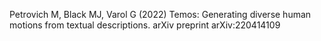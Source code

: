 Petrovich M, Black MJ, Varol G (2022) Temos: Generating diverse human motions from textual descriptions. arXiv preprint arXiv:220414109

